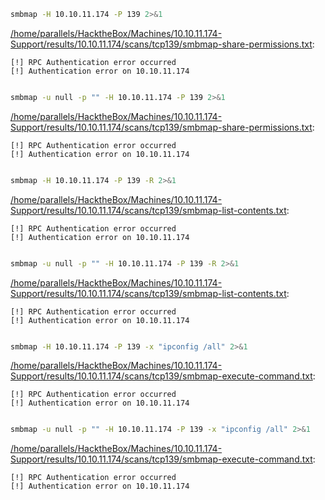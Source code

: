 ```bash
smbmap -H 10.10.11.174 -P 139 2>&1
```

[/home/parallels/HacktheBox/Machines/10.10.11.174-Support/results/10.10.11.174/scans/tcp139/smbmap-share-permissions.txt](file:///home/parallels/HacktheBox/Machines/10.10.11.174-Support/results/10.10.11.174/scans/tcp139/smbmap-share-permissions.txt):

```
[!] RPC Authentication error occurred
[!] Authentication error on 10.10.11.174


```
```bash
smbmap -u null -p "" -H 10.10.11.174 -P 139 2>&1
```

[/home/parallels/HacktheBox/Machines/10.10.11.174-Support/results/10.10.11.174/scans/tcp139/smbmap-share-permissions.txt](file:///home/parallels/HacktheBox/Machines/10.10.11.174-Support/results/10.10.11.174/scans/tcp139/smbmap-share-permissions.txt):

```
[!] RPC Authentication error occurred
[!] Authentication error on 10.10.11.174


```
```bash
smbmap -H 10.10.11.174 -P 139 -R 2>&1
```

[/home/parallels/HacktheBox/Machines/10.10.11.174-Support/results/10.10.11.174/scans/tcp139/smbmap-list-contents.txt](file:///home/parallels/HacktheBox/Machines/10.10.11.174-Support/results/10.10.11.174/scans/tcp139/smbmap-list-contents.txt):

```
[!] RPC Authentication error occurred
[!] Authentication error on 10.10.11.174


```
```bash
smbmap -u null -p "" -H 10.10.11.174 -P 139 -R 2>&1
```

[/home/parallels/HacktheBox/Machines/10.10.11.174-Support/results/10.10.11.174/scans/tcp139/smbmap-list-contents.txt](file:///home/parallels/HacktheBox/Machines/10.10.11.174-Support/results/10.10.11.174/scans/tcp139/smbmap-list-contents.txt):

```
[!] RPC Authentication error occurred
[!] Authentication error on 10.10.11.174


```
```bash
smbmap -H 10.10.11.174 -P 139 -x "ipconfig /all" 2>&1
```

[/home/parallels/HacktheBox/Machines/10.10.11.174-Support/results/10.10.11.174/scans/tcp139/smbmap-execute-command.txt](file:///home/parallels/HacktheBox/Machines/10.10.11.174-Support/results/10.10.11.174/scans/tcp139/smbmap-execute-command.txt):

```
[!] RPC Authentication error occurred
[!] Authentication error on 10.10.11.174


```
```bash
smbmap -u null -p "" -H 10.10.11.174 -P 139 -x "ipconfig /all" 2>&1
```

[/home/parallels/HacktheBox/Machines/10.10.11.174-Support/results/10.10.11.174/scans/tcp139/smbmap-execute-command.txt](file:///home/parallels/HacktheBox/Machines/10.10.11.174-Support/results/10.10.11.174/scans/tcp139/smbmap-execute-command.txt):

```
[!] RPC Authentication error occurred
[!] Authentication error on 10.10.11.174


```

